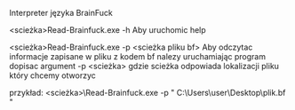Interpreter języka BrainFuck 

<scieżka>Read-Brainfuck.exe -h Aby uruchomic help

<scieżka>Read-Brainfuck.exe -p <scieżka pliku bf>   Aby odczytac informacje zapisane w pliku z kodem bf nalezy uruchamiając program
     dopisac argument -p <scieżka> gdzie scieżka odpowiada lokalizacji pliku który chcemy otworzyc

przykład:
 <scieżka>\Read-Brainfuck.exe -p " C:\Users\user\Desktop\plik.bf "
